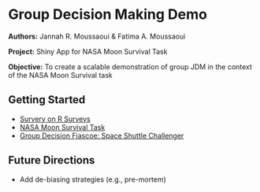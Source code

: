 # Group Decision Making Demo
**Authors:** Jannah R. Moussaoui & Fatima A. Moussaoui

**Project:** Shiny App for NASA Moon Survival Task

**Objective:** To create a scalable demonstration of group JDM in the context of the NASA Moon Survival task

## Getting Started
- [Survery on R Surveys](https://cran.r-project.org/web/packages/shinysurveys/vignettes/surveying-shinysurveys.html)
- [NASA Moon Survival Task](https://www.csuchico.edu/anthmuseum/_assets/documents/nasa-exercise-survival-on-the-moon.pdf)
- [Group Decision Fiascoe: Space Shuttle Challenger](10.1177/001872679104400601)

## Future Directions
- Add de-biasing strategies (e.g., pre-mortem)
